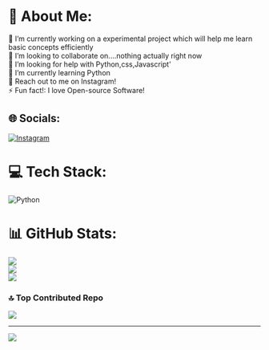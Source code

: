 # 💫 About Me:
🔭 I’m currently working on a experimental project which will help me learn basic concepts efficiently<br>👯 I’m looking to collaborate on....nothing actually right now<br>🤝 I’m looking for help with Python,css,Javascript'<br>🌱 I’m currently learning Python<br>💬 Reach out to me on Instagram!<br>⚡ Fun fact!: I love Open-source Software!


## 🌐 Socials:
[![Instagram](https://img.shields.io/badge/Instagram-%23E4405F.svg?logo=Instagram&logoColor=white)](https://instagram.com/hydrawolfy12) 

# 💻 Tech Stack:
![Python](https://img.shields.io/badge/python-3670A0?style=for-the-badge&logo=python&logoColor=ffdd54)
# 📊 GitHub Stats:
![](https://github-readme-stats.vercel.app/api?username=HYDRAWOLFY&theme=catppuccin_mocha&hide_border=false&include_all_commits=true&count_private=false)<br/>
![](https://github-readme-streak-stats.herokuapp.com/?user=HYDRAWOLFY&theme=catppuccin_mocha&hide_border=false)<br/>
![](https://github-readme-stats.vercel.app/api/top-langs/?username=HYDRAWOLFY&theme=catppuccin_mocha&hide_border=false&include_all_commits=true&count_private=false&layout=compact)

### 🔝 Top Contributed Repo
![](https://github-contributor-stats.vercel.app/api?username=HYDRAWOLFY&limit=5&theme=tokyonight&combine_all_yearly_contributions=true)

---
[![](https://visitcount.itsvg.in/api?id=HYDRAWOLFY&icon=0&color=6)](https://visitcount.itsvg.in)

<!-- Proudly created with GPRM ( https://gprm.itsvg.in ) -->
